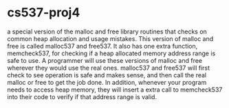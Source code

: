 # cs537-proj4
a special version of the malloc and free library routines that checks on common heap allocation and usage mistakes. This version of malloc and free is called malloc537 and free537.  It also has one extra function, memcheck537, for checking if a heap allocated memory address range is safe to use.  A programmer will use these versions of malloc and free wherever they would use the real ones.  malloc537 and free537 will first check to see operation is safe and makes sense, and then call the real malloc or free to get the job done. In addition, whenever your program needs to access heap memory, they will insert a extra call to memcheck537 into their code to verify if that address range is valid. 
